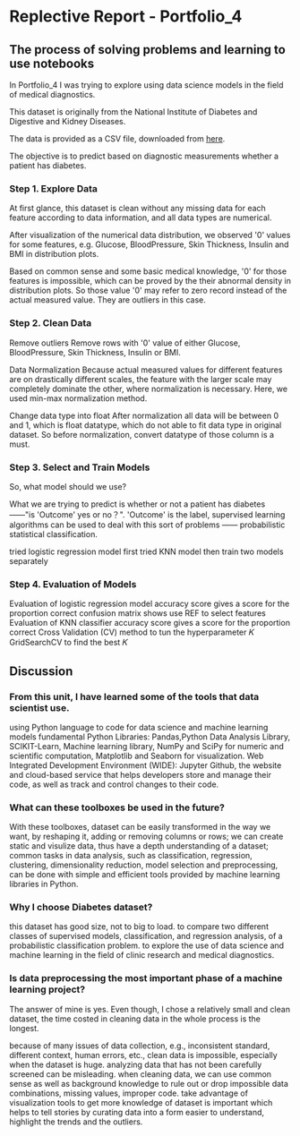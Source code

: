 # Replective Report - Portfolio_4
## The process of solving problems and learning to use notebooks
In Portfolio_4 I was trying to explore using data science models in the field of medical diagnostics.

This dataset is originally from the National Institute of Diabetes and Digestive and Kidney Diseases.

The data is provided as a CSV file, downloaded from [here](https://www.kaggle.com/datasets/mathchi/diabetes-data-set/download).

The objective is to predict based on diagnostic measurements whether a patient has diabetes.

### Step 1. Explore Data
At first glance, this dataset is clean without any missing data for each feature according to data information, and all data types are numerical.

After visualization of the numerical data distribution, we observed '0' values for some features, e.g. Glucose, BloodPressure, Skin Thickness, Insulin and BMI in distribution plots.

Based on common sense and some basic medical knowledge, '0' for those features is impossible, which can be proved by the their abnormal density in distribution plots. So those value '0' may refer to zero record instead of the actual measured value. They are outliers in this case.

### Step 2. Clean Data
Remove outliers Remove rows with '0' value of either Glucose, BloodPressure, Skin Thickness, Insulin or BMI.

Data Normalization Because actual measured values for different features are on drastically different scales, the feature with the larger scale may completely dominate the other, where normalization is necessary. Here, we used min-max normalization method.

Change data type into float After normalization all data will be between 0 and 1, which is float datatype, which do not able to fit data type in original dataset. So before normalization, convert datatype of those column is a must.

### Step 3. Select and Train Models
So, what model should we use?

What we are trying to predict is whether or not a patient has diabetes ——"is 'Outcome' yes or no？". 'Outcome' is the label, supervised learning algorithms can be used to deal with this sort of problems —— probabilistic statistical classification.

tried logistic regression model first
tried KNN model then
train two models separately
### Step 4. Evaluation of Models
Evaluation of logistic regression model
accuracy score gives a score for the proportion correct
confusion matrix shows
use REF to select features
Evaluation of KNN classifier
accuracy score gives a score for the proportion correct
Cross Validation (CV) method to tun the hyperparameter 𝐾
GridSearchCV to find the best 𝐾
## Discussion
### From this unit, I have learned some of the tools that data scientist use.
using Python language to code for data science and machine learning models
fundamental Python Libraries: Pandas,Python Data Analysis Library, SCIKIT-Learn, Machine learning library, NumPy and SciPy for numeric and scientific computation, Matplotlib and Seaborn for visualization.
Web Integrated Development Environment (WIDE): Jupyter
Github, the website and cloud-based service that helps developers store and manage their code, as well as track and control changes to their code.
### What can these toolboxes be used in the future?
With these toolboxes, dataset can be easily transformed in the way we want, by reshaping it, adding or removing columns or rows; we can create static and visulize data, thus have a depth understanding of a dataset; common tasks in data analysis, such as classification, regression, clustering, dimensionality reduction, model selection and preprocessing, can be done with simple and efficient tools provided by machine learning libraries in Python.

### Why I choose Diabetes dataset?
this dataset has good size, not to big to load.
to compare two different classes of supervised models, classification, and regression analysis, of a probabilistic classification problem.
to explore the use of data science and machine learning in the field of clinic research and medical diagnostics.
### Is data preprocessing the most important phase of a machine learning project?
The answer of mine is yes. Even though, I chose a relatively small and clean dataset, the time costed in cleaning data in the whole process is the longest.

because of many issues of data collection, e.g., inconsistent standard, different context, human errors, etc., clean data is impossible, especially when the dataset is huge.
analyzing data that has not been carefully screened can be misleading.
when cleaning data, we can use common sense as well as background knowledge to rule out or drop impossible data combinations, missing values, improper code.
take advantage of visualization tools to get more knowledge of dataset is important which helps to tell stories by curating data into a form easier to understand, highlight the trends and the outliers.